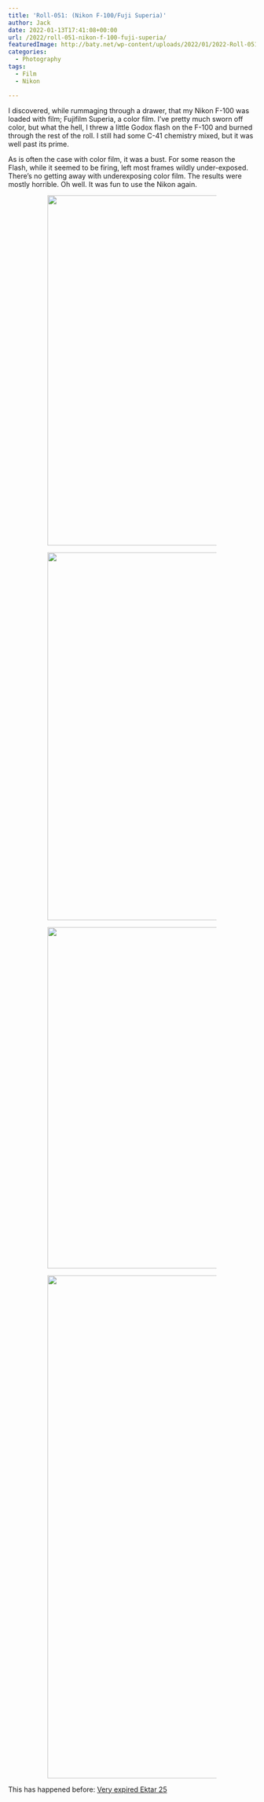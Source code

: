 ```yaml
---
title: 'Roll-051: (Nikon F-100/Fuji Superia)'
author: Jack
date: 2022-01-13T17:41:08+00:00
url: /2022/roll-051-nikon-f-100-fuji-superia/
featuredImage: http://baty.net/wp-content/uploads/2022/01/2022-Roll-051_10-positive.jpg
categories:
  - Photography
tags:
  - Film
  - Nikon

---
```

I discovered, while rummaging through a drawer, that my Nikon F-100 was loaded with film; Fujifilm Superia, a color film. I&#8217;ve pretty much sworn off color, but what the hell, I threw a little Godox flash on the F-100 and burned through the rest of the roll. I still had some C-41 chemistry mixed, but it was well past its prime.

As is often the case with color film, it was a bust. For some reason the Flash, while it seemed to be firing, left most frames wildly under-exposed. There&#8217;s no getting away with underexposing color film. The results were mostly horrible. Oh well. It was fun to use the Nikon again.<figure class="wp-container-8 wp-block-gallery-624ad30832da4 wp-block-gallery has-nested-images columns-2 is-cropped"> <figure class="wp-block-image size-large">

<img loading="lazy" width="1024" height="713" data-id="2601"  src="http://baty.net/wp-content/uploads/2022/01/2022-Roll-051_06-positive-1024x713.jpg" alt="" class="wp-image-2601" srcset="https://baty.net/wp-content/uploads/2022/01/2022-Roll-051_06-positive-1024x713.jpg 1024w, https://baty.net/wp-content/uploads/2022/01/2022-Roll-051_06-positive-300x209.jpg 300w, https://baty.net/wp-content/uploads/2022/01/2022-Roll-051_06-positive-768x534.jpg 768w, https://baty.net/wp-content/uploads/2022/01/2022-Roll-051_06-positive-1536x1069.jpg 1536w, https://baty.net/wp-content/uploads/2022/01/2022-Roll-051_06-positive.jpg 2048w" sizes="(max-width: 1024px) 100vw, 1024px" /> </figure> <figure class="wp-block-image size-large"><img loading="lazy" width="1024" height="749" data-id="2602"  src="http://baty.net/wp-content/uploads/2022/01/2022-Roll-051_10-positive-1024x749.jpg" alt="" class="wp-image-2602" srcset="https://baty.net/wp-content/uploads/2022/01/2022-Roll-051_10-positive-1024x749.jpg 1024w, https://baty.net/wp-content/uploads/2022/01/2022-Roll-051_10-positive-300x219.jpg 300w, https://baty.net/wp-content/uploads/2022/01/2022-Roll-051_10-positive-768x561.jpg 768w, https://baty.net/wp-content/uploads/2022/01/2022-Roll-051_10-positive-1536x1123.jpg 1536w, https://baty.net/wp-content/uploads/2022/01/2022-Roll-051_10-positive.jpg 2048w" sizes="(max-width: 1024px) 100vw, 1024px" /></figure> <figure class="wp-block-image size-large"><img loading="lazy" width="1024" height="695" data-id="2603"  src="http://baty.net/wp-content/uploads/2022/01/2022-Roll-051_14-positive-1024x695.jpg" alt="" class="wp-image-2603" srcset="https://baty.net/wp-content/uploads/2022/01/2022-Roll-051_14-positive-1024x695.jpg 1024w, https://baty.net/wp-content/uploads/2022/01/2022-Roll-051_14-positive-300x203.jpg 300w, https://baty.net/wp-content/uploads/2022/01/2022-Roll-051_14-positive-768x521.jpg 768w, https://baty.net/wp-content/uploads/2022/01/2022-Roll-051_14-positive-1536x1042.jpg 1536w, https://baty.net/wp-content/uploads/2022/01/2022-Roll-051_14-positive.jpg 2048w" sizes="(max-width: 1024px) 100vw, 1024px" /></figure> <figure class="wp-block-image size-large"><img loading="lazy" width="695" height="1024" data-id="2604"  src="http://baty.net/wp-content/uploads/2022/01/2022-Roll-051_22-positive-695x1024.jpg" alt="" class="wp-image-2604" srcset="https://baty.net/wp-content/uploads/2022/01/2022-Roll-051_22-positive-695x1024.jpg 695w, https://baty.net/wp-content/uploads/2022/01/2022-Roll-051_22-positive-203x300.jpg 203w, https://baty.net/wp-content/uploads/2022/01/2022-Roll-051_22-positive-768x1132.jpg 768w, https://baty.net/wp-content/uploads/2022/01/2022-Roll-051_22-positive-1042x1536.jpg 1042w, https://baty.net/wp-content/uploads/2022/01/2022-Roll-051_22-positive.jpg 1389w" sizes="(max-width: 695px) 100vw, 695px" /></figure> </figure> 

This has happened before: <a href="http://baty.net/2020/very-expired-ektar-25/" data-type="post" data-id="110">Very expired Ektar 25</a>